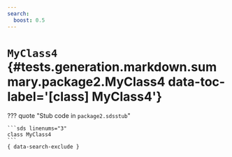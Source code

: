 ```yaml
---
search:
  boost: 0.5
---
```


[//]: # (DO NOT EDIT THIS FILE DIRECTLY. Instead, edit the corresponding stub file and execute `npm run docs:api`.)

# <code class="doc-symbol doc-symbol-class"></code> `MyClass4` {#tests.generation.markdown.summary.package2.MyClass4 data-toc-label='[class] MyClass4'}

??? quote "Stub code in `package2.sdsstub`"

    ```sds linenums="3"
    class MyClass4
    ```
    { data-search-exclude }
